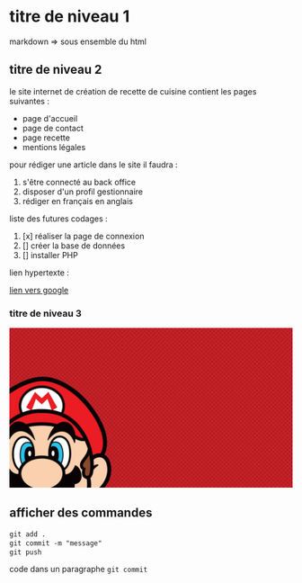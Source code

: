 # titre de niveau 1

markdown => sous ensemble du html 

## titre de niveau 2

le site internet de création de recette de cuisine contient les pages suivantes :

- page d'accueil
- page de contact
- page recette
- mentions légales

pour rédiger une article dans le site il faudra :

1. s'être connecté au back office
1. disposer d'un profil gestionnaire
1. rédiger en français en anglais

liste des futures codages :

1. [x] réaliser la page de connexion
1. [] créer la base de données
1. [] installer PHP 

lien hypertexte : 

[lien vers google](https://google.fr)

### titre de niveau 3

![](mario.jpg)

## afficher des commandes 

```
git add .
git commit -m "message"
git push
```

code dans un paragraphe `git commit`